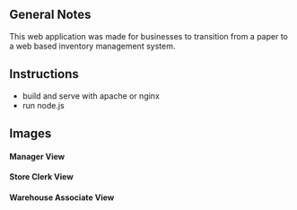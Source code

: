 ## General Notes

This web application was made for businesses to transition from a paper to a web based inventory management system.

## Instructions

- build and serve with apache or nginx
- run node.js

## Images

#### Manager View

#### Store Clerk View

#### Warehouse Associate View
